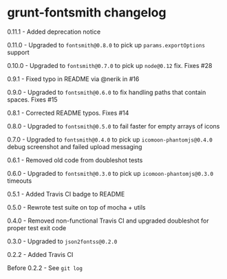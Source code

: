 # grunt-fontsmith changelog
0.11.1 - Added deprecation notice

0.11.0 - Upgraded to `fontsmith@0.8.0` to pick up `params.exportOptions` support

0.10.0 - Upgraded to `fontsmith@0.7.0` to pick up `node@0.12` fix. Fixes #28

0.9.1 - Fixed typo in README via @nerik in #16

0.9.0 - Upgraded to `fontsmith@0.6.0` to fix handling paths that contain spaces. Fixes #15

0.8.1 - Corrected README typos. Fixes #14

0.8.0 - Upgraded to `fontsmith@0.5.0` to fail faster for empty arrays of icons

0.7.0 - Upgraded to `fontsmith@0.4.0` to pick up `icomoon-phantomjs@0.4.0` debug screenshot and failed upload messaging

0.6.1 - Removed old code from doubleshot tests

0.6.0 - Upgraded to `fontsmith@0.3.0` to pick up `icomoon-phantomjs@0.3.0` timeouts

0.5.1 - Added Travis CI badge to README

0.5.0 - Rewrote test suite on top of mocha + utils

0.4.0 - Removed non-functional Travis CI and upgraded doubleshot for proper test exit code

0.3.0 - Upgraded to `json2fontss@0.2.0`

0.2.2 - Added Travis CI

Before 0.2.2 - See `git log`
